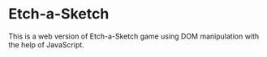 # Etch-a-Sketch

This is a web version of Etch-a-Sketch game using DOM manipulation with the help of JavaScript.
